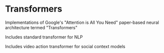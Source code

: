# Transformers
Implementations of Google's "Attention is All You Need" paper-based neural architecture termed "Transformers"

Includes standard transformer for NLP

Includes video action transformer for social context models
